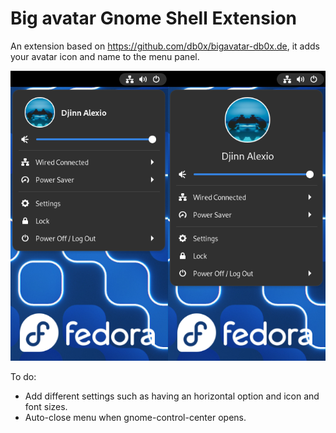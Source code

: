 # Big avatar Gnome Shell Extension
An extension based on https://github.com/db0x/bigavatar-db0x.de, it adds your avatar icon and name to the menu panel.

![screenshot](https://raw.githubusercontent.com/GustavoPeredo/Big-Avatar-Gnome-Shell-Extension/master/screenshot.png)

To do:

* Add different settings such as having an horizontal option and icon and font sizes.
* Auto-close menu when gnome-control-center opens.
